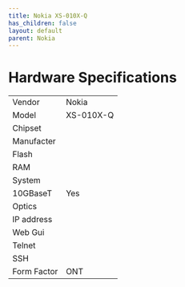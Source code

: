 ```yaml
---
title: Nokia XS-010X-Q
has_children: false
layout: default
parent: Nokia
---
```


# Hardware Specifications

|             |           |
| ----------- | --------- |
| Vendor      | Nokia     |
| Model       | XS-010X-Q |
| Chipset     |           |
| Manufacter  |           |
| Flash       |           |
| RAM         |           |
| System      |           |
| 10GBaseT    | Yes       |
| Optics      |           |
| IP address  |           |
| Web Gui     |           |
| Telnet      |           |
| SSH         |           |
| Form Factor | ONT       |
